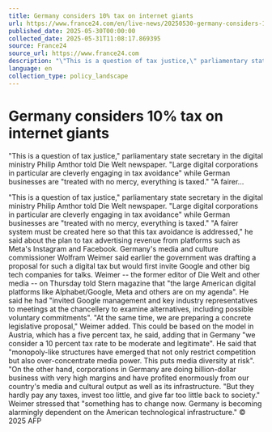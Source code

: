 ```yaml
---
title: Germany considers 10% tax on internet giants
url: https://www.france24.com/en/live-news/20250530-germany-considers-10-tax-on-internet-giants
published_date: 2025-05-30T00:00:00
collected_date: 2025-05-31T11:08:17.869395
source: France24
source_url: https://www.france24.com
description: "\"This is a question of tax justice,\" parliamentary state secretary in the digital ministry Philip Amthor told Die Welt newspaper. \"Large digital corporations in particular are cleverly engaging in tax avoidance\" while German businesses are \"treated with no mercy, everything is taxed.\" \"A fairer..."
language: en
collection_type: policy_landscape
---
```


# Germany considers 10% tax on internet giants

"This is a question of tax justice," parliamentary state secretary in the digital ministry Philip Amthor told Die Welt newspaper. "Large digital corporations in particular are cleverly engaging in tax avoidance" while German businesses are "treated with no mercy, everything is taxed." "A fairer...

"This is a question of tax justice," parliamentary state secretary in the digital ministry Philip Amthor told Die Welt newspaper. "Large digital corporations in particular are cleverly engaging in tax avoidance" while German businesses are "treated with no mercy, everything is taxed." "A fairer system must be created here so that this tax avoidance is addressed," he said about the plan to tax advertising revenue from platforms such as Meta's Instagram and Facebook. Germany's media and culture commissioner Wolfram Weimer said earlier the government was drafting a proposal for such a digital tax but would first invite Google and other big tech companies for talks. Weimer -- the former editor of Die Welt and other media -- on Thursday told Stern magazine that "the large American digital platforms like Alphabet/Google, Meta and others are on my agenda". He said he had "invited Google management and key industry representatives to meetings at the chancellery to examine alternatives, including possible voluntary commitments". "At the same time, we are preparing a concrete legislative proposal," Weimer added. This could be based on the model in Austria, which has a five percent tax, he said, adding that in Germany "we consider a 10 percent tax rate to be moderate and legitimate". He said that "monopoly-like structures have emerged that not only restrict competition but also over-concentrate media power. This puts media diversity at risk". "On the other hand, corporations in Germany are doing billion-dollar business with very high margins and have profited enormously from our country's media and cultural output as well as its infrastructure. "But they hardly pay any taxes, invest too little, and give far too little back to society." Weimer stressed that "something has to change now. Germany is becoming alarmingly dependent on the American technological infrastructure." 
 © 2025 AFP